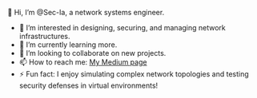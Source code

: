  👋 Hi, I’m @Sec-Ia, a network systems engineer.
- 👀 I’m interested in designing, securing, and managing network infrastructures.
- 🌱 I’m currently learning more.
- 💞️ I’m looking to collaborate on new projects.
- 📫 How to reach me: [My Medium page](https://medium.com/@emasecurity) 
- ⚡ Fun fact: I enjoy simulating complex network topologies and testing security defenses in virtual environments!

